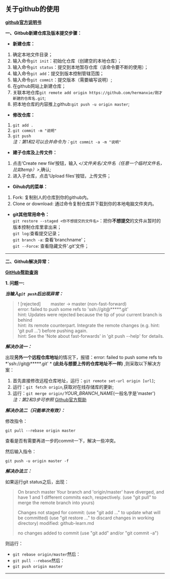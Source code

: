 ## 关于github的使用

[**github官方说明书**](https://git-scm.com/book/zh/v2)

**一、Gitbub新建仓库及版本提交步骤：**  
* **新建仓库：**
1. 确定本地文件目录；
2. 输入命令`git init`：初始化仓库（创建空的本地仓库）；
3. 输入命令`git status`：提交到本地暂存仓库（该命令要不断的使用）；
4. 输入命令`git add`：提交到版本控制管辖范围；
5. 输入命令`git commit`：提交版本（需要编写说明）;
6. 在github网站上新建仓库；
7. 关联本地仓库`git remote add origin https://github.com/hermanxie/刚才新建的仓库名.git`;  
8. 把本地仓库的内容推上github:`git push -u origin master`;


* **修改仓库：**  
1. `git add .`
2. `git commit -m "说明"`
2. `git push`  
*注：第1和2可以合并命令为：*`git commit -a -m "说明"`

* **建子仓库及上传文件：**  
1. 点击‘Create new file‘按钮，输入 *</文件夹名/文件名（任意一个临时文件名，比如temp）>*,确认;  
2. 进入子仓库，点击’Upload files'按钮，上传文件；

* **Gihub内的菜单：**

1. Fork: 复制别人的仓库到你的github内。
2. Clone or download: 通过命令复制仓库并下载到你的本地电脑文件夹内。

* **git其他常用命令：**  
`git restore --staged <你不想提交的文件名>`：把你**不想提交**的文件从暂时的版本控制仓库里拿出来；  
`git log`:查看提交记录；  
`git branch -a`: 查看'branchname'；  
`git --Force`: 查看隐藏文件'.git'文件；  


---
**二、Github解决异常：**

[**GitHub帮助查询**](https://help.github.com/cn/github)

**1. 问题一:**

***当输入`git push`后出现异常：***  
>! [rejected]        master -> master (non-fast-forward)  
error: failed to push some refs to 'ssh://git@*****.git'  
hint: Updates were rejected because the tip of your current branch is behind  
hint: its remote counterpart. Integrate the remote changes (e.g.
hint: 'git pull ...') before pushing again.  
hint: See the 'Note about fast-forwards' in 'git push --help' for details.

***解决办法一：***

出现**另外一个远程仓库地址**的情况下，报错：error: failed to push some refs to *'ssh://git@*****.git' * **(此处与想要上传的仓库地址不一样)** ,则采取以下解决方案：

1. 首先直接修改远程仓库地址，运行：`git remote set-url origin [url]`;  
2. 运行：`git fetch origin`,获取对在线存储库的更新;  
3. 运行：`git merge origin/`*YOUR_BRANCH_NAME*(一般名字是'master')  
*注：第2和3步可参照* [Github官方帮助](https://help.github.com/cn/github/using-git/dealing-with-non-fast-forward-errors)

***解决办法二（只能单次有效）：***

修改指令：

`git pull --rebase origin master`
 
查看是否有需要再进一步的commit一下，解决一些冲突。

然后输入指令：

`git push -u origin master -f`

***解决办法三：***

如果运行git status之后，出现：
>On branch master
Your branch and 'origin/master' have diverged,
and have 1 and 1 different commits each, respectively.
  (use "git pull" to merge the remote branch into yours)
>
>Changes not staged for commit:
  (use "git add <file>..." to update what will be committed)
  (use "git restore <file>..." to discard changes in working directory)
        modified:   github-learn.md
>
>no changes added to commit (use "git add" and/or "git commit -a")

则运行：  
* `git rebase origin/master`然后：  
* `git pull --rebase`然后：  
* `git push origin master`

---
